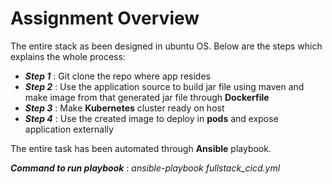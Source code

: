 # Assignment Overview

The entire stack as been designed in ubuntu OS. Below are the steps which explains the whole process:

* ***Step 1*** : Git clone the repo where app resides
* ***Step 2*** : Use the application source to build jar file using maven and make image from that generated jar file through **Dockerfile**
* ***Step 3*** : Make **Kubernetes** cluster ready on host
* ***Step 4*** : Use the created image to deploy in **pods** and expose application externally

The entire task has been automated through **Ansible** playbook.

***Command to run playbook*** : *ansible-playbook fullstack_cicd.yml*


